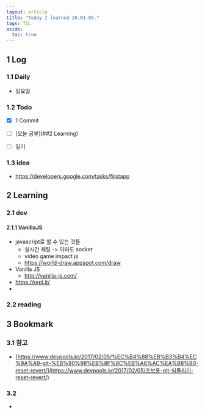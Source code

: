```yaml
---
layout: article
title: "Today I learned 20.01.05."
tags: TIL
aside:
  toc: true
---
```


## 1 Log

### 1.1 Daily

- 일요일

### 1.2 Todo

- [x] 1 Commit

- [ ] [오늘 공부](##2 Learning)

- [ ] 일기

  



### 1.3 idea

- https://developers.google.com/tasks/firstapp



## 2 Learning

### 2.1 dev

#### 2.1.1 VanillaJS

- javascript로 할 수 있는 것들
  - 실시간 채팅 -> 아마도 socket
  - video game impact js
  - https://world-draw.appspot.com/draw
- Vanilla JS
  - http://vanilla-js.com/
- https://repl.it/
- 

### 2.2 reading



## 3 Bookmark
### 3.1 참고

- [https://www.devpools.kr/2017/02/05/%EC%B4%88%EB%B3%B4%EC%9A%A9-git-%EB%90%98%EB%8F%8C%EB%A6%AC%EA%B8%B0-reset-revert/](https://www.devpools.kr/2017/02/05/초보용-git-되돌리기-reset-revert/)

### 3.2 

- 